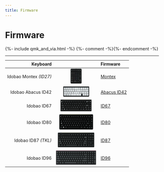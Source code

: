 ```yaml
---
title: Firmware
---
```


# Firmware

{%- include qmk_and_via.html -%}
{%- comment -%}{%- endcomment -%}

<hr>

| Keyboard               |                                                       | Firmware                 |
|-----------------------:|:-----------------------------------------------------:|:-------------------------|
| Idobao Montex *(ID27)* | <img src="../assets/img/idobao-id27.png" height="50" width="auto"> | [Montex](id27.html)      |
| Idobao Abacus ID42     | <img src="../assets/img/idobao-id42.png" height="34" width="auto"> | [Abacus ID42](id42.html) |
| Idobao ID67            | <img src="../assets/img/idobao-id67.png" height="40" width="auto"> | [ID67](id67.html)        |
| Idobao ID80            | <img src="../assets/img/idobao-id80.png" height="52" width="auto"> | [ID80](id80.html)        |
| Idobao ID87 *(TKL)*    | <img src="../assets/img/idobao-id87.png" height="50" width="auto"> | [ID87](id87.html)        |
| Idobao ID96            | <img src="../assets/img/idobao-id96.png" height="48" width="auto"> | [ID96](id96.html)        |

<!--
| Idobao ID75 *(Ortho)*  | <img src="../assets/img/idobao-id75.png" height="40"> | *(Not available)*        |
-->
